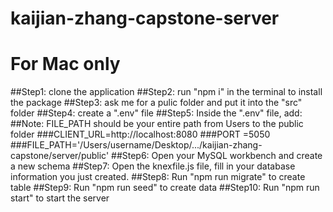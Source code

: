 # kaijian-zhang-capstone-server
# For Mac only
##Step1: clone the application
##Step2: run "npm i" in the terminal to install the package
##Step3: ask me for a pulic folder and put it into the "src" folder
##Step4: create a ".env" file
##Step5: Inside the ".env" file, add:
  ##Note: FILE_PATH should be your entire path from Users to the public folder
  ###CLIENT_URL=http://localhost:8080
  ###PORT =5050
  ###FILE_PATH='/Users/username/Desktop/.../kaijian-zhang-capstone/server/public'
##Step6: Open your MySQL workbench and create a new schema 
##Step7: Open the knexfile.js file, fill in your database information you just created.
##Step8: Run "npm run migrate" to create table
##Step9: Run "npm run seed" to create data
##Step10: Run "npm run start" to start the server

